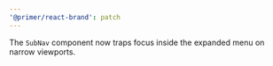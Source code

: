 ```yaml
---
'@primer/react-brand': patch
---
```


The `SubNav` component now traps focus inside the expanded menu on narrow viewports.
